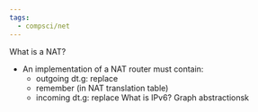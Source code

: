 ```yaml
---
tags:
  - compsci/net
---
```

What is a NAT?
- An implementation of a NAT router must contain:
	- outgoing dt.g: replace
	- remember (in NAT translation table)
	- incoming dt.g: replace
What is IPv6?
Graph abstractionsk